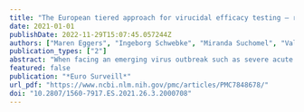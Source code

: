 ```yaml
---
title: "The European tiered approach for virucidal efficacy testing – rationale for rapidly selecting disinfectants against emerging and re-emerging viral diseases"
date: 2021-01-01
publishDate: 2022-11-29T15:07:45.057244Z
authors: ["Maren Eggers", "Ingeborg Schwebke", "Miranda Suchomel", "Valerie Fotheringham", "Jürgen Gebel", "Bernhard Meyer", "Graziella Morace", "Hans Joachim Roedger", "Christine Roques", "Pilar Visa", "Katrin Steinhauer"]
publication_types: ["2"]
abstract: "When facing an emerging virus outbreak such as severe acute respiratory syndrome coronavirus 2 (SARS-CoV-2), a quick reaction time is key to control the spread. It takes time to develop antivirals and vaccines, and implement vaccination campaigns. Therefore, preventive measures such as rapid isolation of cases and identification and early quarantine of cases’ close contacts—as well as masks, physical distancing, hand hygiene, surface disinfection and air control—are crucial to reduce the risk of transmission. In this context, disinfectants and antiseptics with proven efficacy against the outbreak virus should be used. However, biocidal formulations are quite complex and may include auxiliary substances such as surfactants or emollients in addition to active substances. In order to evaluate disinfectants’ efficacy objectively, meaningful efficacy data are needed. Therefore, the European Committee for Standardisation technical committee 216 ‘Chemical disinfectants and antiseptics’ Working Group 1 (medical area) has developed standards for efficacy testing. The European tiered approach grades the virucidal efficacy in three levels, with corresponding marker test viruses. In the case of SARS-CoV-2, disinfectants with proven activity against vaccinia virus, the marker virus for the European claim ‘active against enveloped viruses’, should be used to ensure effective hygiene procedures to control the pandemic."
featured: false
publication: "*Euro Surveill*"
url_pdf: "https://www.ncbi.nlm.nih.gov/pmc/articles/PMC7848678/"
doi: "10.2807/1560-7917.ES.2021.26.3.2000708"
---
```


